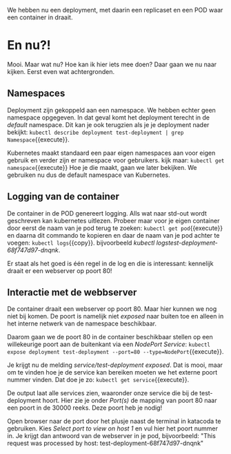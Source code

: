 We hebben nu een deployment, met daarin een replicaset en een POD waar een container in draait. 

# En nu?!
Mooi. Maar wat nu? Hoe kan ik hier iets mee doen? Daar gaan we nu naar kijken. Eerst even wat achtergronden.

## Namespaces
Deployment zijn gekoppeld aan een namespace. We hebben echter geen namespace opgegeven. In dat geval komt het deployment terecht in de *default* namespace. Dit kan je ook terugzien als je je deployment nader bekijkt: `kubectl describe deployment test-deployment | grep Namespace`{{execute}}.

Kubernetes maakt standaard een paar eigen namespaces aan voor eigen gebruik en verder zijn er namespace voor gebruikers. kijk maar: `kubectl get namespace`{{execute}} Hoe je die maakt, gaan we later bekijken. We gebruiken nu dus de default namespace van Kubernetes.

## Logging van de container
De container in de POD genereert logging. Alls wat naar std-out wordt geschreven kan kubernetes uitlezen. Probeer maar voor je eigen container door eerst de naam van je pod terug te zoeken: `kubectl get pod`{{execute}} en daarna dit commando te kopieren en daar de naam van je pod achter te voegen: `kubectl logs`{{copy}}. bijvoorbeeld *kubectl logstest-deployment-68f747d97-dnqnk*.

Er staat als het goed is één regel in de log en die is interessant: kennelijk draait er een webserver op poort 80!

## Interactie met de webbserver
De container draait een webserver op poort 80. Maar hier kunnen we nog niet bij komen. De poort is namelijk niet *exposed* naar buiten toe en alleen in het interne netwerk van de namespace beschikbaar.

Daarom gaan we de poort 80 in de container beschikbaar stellen op een willekeurige poort aan de buitenkant via een *NodePort Service*: `kubectl expose deployment test-deployment --port=80 --type=NodePort`{{execute}}.

Je krijgt nu de melding *service/test-deployment exposed*. Dat is mooi, maar om te vinden hoe je de service kan bereiken moeten we het externe poort nummer vinden. Dat doe je zo: `kubectl get service`{{execute}}.

De output laat alle services zien, waaronder onze service die bij de test-deployment hoort. Hier zie je onder *Port(s)* de mapping van poort 80 naar een poort in de 30000 reeks. Deze poort heb je nodig!

Open browser naar de port door het plusje naast de terminal in katacoda te gebruiken. Kies *Select port to view on host 1* en vul hier het poort nummer in. Je krijgt dan antwoord van de webserver in je pod, bijvoorbeeld: "This request was processed by host: test-deployment-68f747d97-dnqnk"
